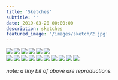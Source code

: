 ```yaml
---
title: 'Sketches'
subtitle: ''
date: 2019-03-20 00:00:00
description: sketches
featured_image: '/images/sketch/2.jpg'
---
```


<div class="gallery" data-columns="3">
	<img src="/images/sketch/1.jpg">
	<img src="/images/sketch/2.jpg">
	<img src="/images/sketch/3.jpg">
	<img src="/images/sketch/4.jpg">
	<img src="/images/sketch/5.jpg">
	<img src="/images/sketch/6.jpg">
	<!-- <img src="/images/sketch/7.jpg">
	<img src="/images/sketch/8.jpg">
	<img src="/images/sketch/9.jpg">
	<img src="/images/sketch/10.jpg">
	<img src="/images/sketch/11.jpg">
	<img src="/images/sketch/12.jpeg">
	<img src="/images/sketch/13.jpg">
	<img src="/images/sketch/14.jpg">
	<img src="/images/sketch/15.jpg"> -->
</div>
<!-- <div class="gallery" data-columns="3">
	<img src="/images/sketch/16.jpg">
	<img src="/images/sketch/16.2.jpg">
	<img src="/images/sketch/17.jpg">
	<img src="/images/sketch/18.jpg">
	<img src="/images/sketch/19.jpg">
	<img src="/images/sketch/20.jpg">
	<img src="/images/sketch/21.jpg">
	<img src="/images/sketch/22.jpg">
	<img src="/images/sketch/23.jpg">
	<img src="/images/sketch/24.jpg">
</div> -->
<div class="gallery" data-columns="3">
	<img src="/images/sketch/03.jpg">
	<img src="/images/sketch/02.jpg">
	<img src="/images/sketch/04.jpg">
	<img src="/images/sketch/05.jpg">
	<img src="/images/sketch/07.jpg">
	<img src="/images/sketch/06.jpg">
	<img src="/images/sketch/08.jpg">
	<img src="/images/sketch/09.1.jpg">
	<img src="/images/sketch/7.jpg">
	<img src="/images/sketch/16.2.jpg">
</div>

*note: a tiny bit of above are reproductions.*
